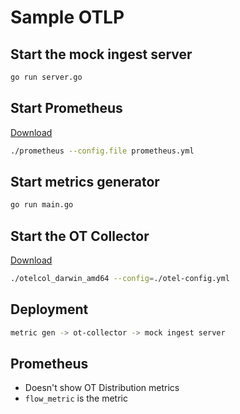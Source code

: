 # Sample OTLP

## Start the mock ingest server
```bash
go run server.go
```

## Start Prometheus
[Download](https://prometheus.io/download/)
```bash
./prometheus --config.file prometheus.yml
```


## Start metrics generator
```bash
go run main.go
```

## Start the OT Collector 
[Download](https://github.com/open-telemetry/opentelemetry-collector/releases/tag/v0.25.0)
```bash
./otelcol_darwin_amd64 --config=./otel-config.yml
```

## Deployment
```bash
metric gen -> ot-collector -> mock ingest server
```
## Prometheus 
- Doesn't show OT Distribution metrics 
- `flow_metric` is the metric 